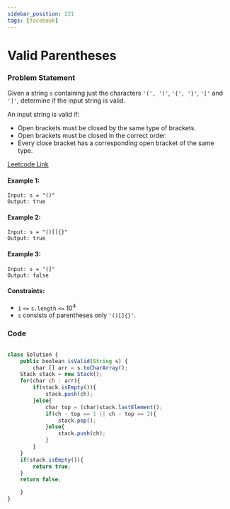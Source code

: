 ```yaml
---
sidebar_position: 221
tags: [facebook]
---
```


# Valid Parentheses

### Problem Statement

Given a string `s` containing just the characters `'(', ')'`, `'{', '}'`, `'['` and `']'`, determine if the input string is valid.

An input string is valid if:

- Open brackets must be closed by the same type of brackets.
- Open brackets must be closed in the correct order.
- Every close bracket has a corresponding open bracket of the same type.

[Leetcode Link](https://leetcode.com/problems/valid-parentheses/)

#### Example 1:

```
Input: s = "()"
Output: true
```

#### Example 2:

```
Input: s = "()[]{}"
Output: true
```

#### Example 3:

```
Input: s = "(]"
Output: false
```

#### Constraints:

- `1` `<=` `s.length` `<=` 10<sup>4</sup>
- `s` consists of parentheses only `'()[]{}'`.

### Code

```jsx title="Java Code"

class Solution {
    public boolean isValid(String s) {
        char [] arr = s.toCharArray();
	Stack stack = new Stack();
	for(char ch : arr){
		if(stack.isEmpty()){
			stack.push(ch);
		}else{
			char top = (char)stack.lastElement();
			if(ch - top == 1 || ch - top == 2){
				stack.pop();
			}else{
				stack.push(ch);
			}
		}
	}
	if(stack.isEmpty()){
	    return true;
	}
	return false;

    }
}


```
